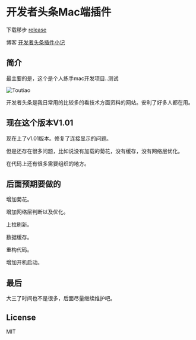 # 开发者头条Mac端插件

下载移步  [release](https://github.com/judi0713/TouTiao/releases)

博客  [开发者头条插件小记](http://walkginkgo.com/ios/2016/05/04/Toutiao.html)

## 简介

最主要的是，这个是个人练手mac开发项目..测试

![Toutiao](https://github.com/judi0713/TouTiao/blob/master/toutiao.png)

开发者头条是我日常用的比较多的看技术方面资料的网站。安利了好多人都在用。

## 现在这个版本V1.01

现在上了v1.01版本。修复了连接显示的问题。

但是还存在很多问题，比如说没有加载的菊花，没有缓存，没有网络层优化。

在代码上还有很多需要组织的地方。

## 后面预期要做的

增加菊花。

增加网络层判断以及优化。

上拉刷新。

数据缓存。

重构代码。

增加开机启动。

## 最后

大三了时间也不是很多，后面尽量继续维护吧。

## License

MIT
